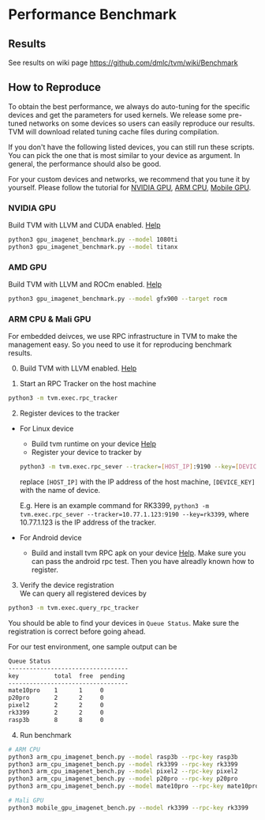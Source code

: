 # Performance Benchmark

## Results

See results on wiki page https://github.com/dmlc/tvm/wiki/Benchmark

## How to Reproduce

To obtain the best performance, we always do auto-tuning for the specific devices and get
the parameters for used kernels. We release some pre-tuned networks on some devices
so users can easily reproduce our results. TVM will download related tuning cache files
during compilation.

If you don't have the following listed devices, you can still run these scripts.
You can pick the one that is most similar to your device as argument.
In general, the performance should also be good.

For your custom devices and networks, we recommend that you tune it by yourself.
Please follow the tutorial for
[NVIDIA GPU](https://docs.tvm.ai/tutorials/autotvm/tune_nnvm_cuda.html),
[ARM CPU](https://docs.tvm.ai/tutorials/autotvm/tune_nnvm_arm.html),
[Mobile GPU](https://docs.tvm.ai/tutorials/autotvm/tune_nnvm_mobile_gpu.html).

### NVIDIA GPU

Build TVM with LLVM and CUDA enabled. [Help](https://docs.tvm.ai/install/from_source.html)

```bash
python3 gpu_imagenet_benchmark.py --model 1080ti
python3 gpu_imagenet_benchmark.py --model titanx
```

### AMD GPU

Build TVM with LLVM and ROCm enabled. [Help](https://docs.tvm.ai/install/from_source.html)
```bash
python3 gpu_imagenet_benchmark.py --model gfx900 --target rocm
```

### ARM CPU & Mali GPU
For embedded deivces, we use RPC infrastructure in TVM to make the management easy.
So you need to use it for reproducing benchmark results.

0. Build TVM with LLVM enabled. [Help](https://docs.tvm.ai/install/from_source.html)

1. Start an RPC Tracker on the host machine
```bash
python3 -m tvm.exec.rpc_tracker
```

2. Register devices to the tracker
* For Linux device
  * Build tvm runtime on your device [Help](https://docs.tvm.ai/tutorials/nnvm/deploy_model_on_rasp.html#build-tvm-runtime-on-device)
  * Register your device to tracker by
  ```bash
  python3 -m tvm.exec.rpc_sever --tracker=[HOST_IP]:9190 --key=[DEVICE_KEY]
  ```
  replace `[HOST_IP]` with the IP address of the host machine, `[DEVICE_KEY]` with the name of device.
  
  E.g. Here is an example command for RK3399,
  `python3 -m tvm.exec.rpc_sever --tracker=10.77.1.123:9190 --key=rk3399`, where 10.77.1.123 is the IP address of the tracker.

* For Android device
   * Build and install tvm RPC apk on your device [Help](https://github.com/dmlc/tvm/tree/master/apps/android_rpc).
     Make sure you can pass the android rpc test. Then you have alreadly known how to register.

3. Verify the device registration  
  We can query all registered devices by
  ```bash
  python3 -m tvm.exec.query_rpc_tracker
  ```
  You should be able to find your devices in `Queue Status`. Make sure the registration is correct before going ahead.

  For our test environment, one sample output can be 
  ```bash
  Queue Status                
  ----------------------------------
  key          total  free  pending    
  ----------------------------------
  mate10pro    1      1     0
  p20pro       2      2     0 
  pixel2       2      2     0
  rk3399       2      2     0
  rasp3b       8      8     0
  ```

4. Run benchmark  
  ```bash
  # ARM CPU
  python3 arm_cpu_imagenet_bench.py --model rasp3b --rpc-key rasp3b
  python3 arm_cpu_imagenet_bench.py --model rk3399 --rpc-key rk3399
  python3 arm_cpu_imagenet_bench.py --model pixel2 --rpc-key pixel2
  python3 arm_cpu_imagenet_bench.py --model p20pro --rpc-key p20pro
  python3 arm_cpu_imagenet_bench.py --model mate10pro --rpc-key mate10pro  

  # Mali GPU
  python3 mobile_gpu_imagenet_bench.py --model rk3399 --rpc-key rk3399
  ```
